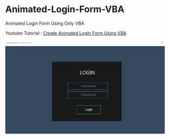 # Animated-Login-Form-VBA
Animated Login Form Using Only VBA

Youtube Tutorial :
<a href="https://youtu.be/W8W7mEA8kz0">Create Animated Login Form Using VBA</a>

![](https://github.com/ba5tz/Animated-Login-Form-VBA/blob/master/Userform.gif)
